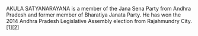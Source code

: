 AKULA SATYANARAYANA is a member of the Jana Sena Party from Andhra Pradesh and former member of Bharatiya Janata Party. He has won the 2014 Andhra Pradesh Legislative Assembly election from Rajahmundry City.[1][2]
